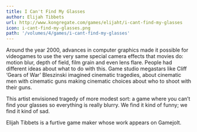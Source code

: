 ```yaml
---
title: I Can't Find My Glasses
author: Elijah Tibbets 
url: http://www.kongregate.com/games/elijaht/i-cant-find-my-glasses 
icon: i-cant-find-my-glasses.png
path: '/volumes/4/games/i-cant-find-my-glasses'
---
```

Around the year 2000, advances in computer graphics made it possible for videogames to use the very same special camera effects that movies do: motion blur, depth of field, film grain and even lens flare. People had different ideas about what to do with this. Game studio megastars like Cliff ‘Gears of War’ Bleszinski imagined cinematic tragedies, about cinematic men with cinematic guns making cinematic choices about who to shoot with their guns.

This artist envisioned tragedy of more modest sort: a game where you can’t find your glasses so everything is really blurry. We find it kind of funny; we find it kind of sad.

Elijah Tibbets is a furtive game maker whose work appears on Gamejolt.